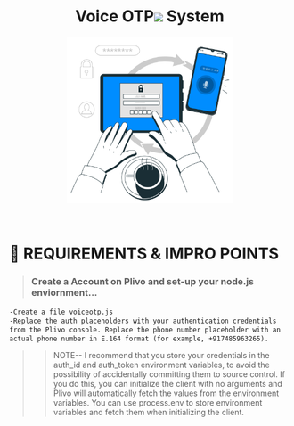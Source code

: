 <h1 align="center">Voice OTP<img src="https://media2.giphy.com/media/L3u0T2DZ3D55srukju/200w.webp?cid=ecf05e4751k017q7jl5zculuvev8lurnwzs32lfcjdxcns1h&rid=200w.webp&ct=s"width="55px"> System</h1>
<p align="center">
  <img src="https://raw.githubusercontent.com/divyanshojha99/PICBOX/5b147ac536961d7af6e940134298123fc24da964/two-factor-authentication-img.svg" height="300" breadth="400"/>
</p>

 
 <h1>🚀 REQUIREMENTS & IMPRO POINTS</h1>

> ### **Create a Account on Plivo and set-up your node.js enviornment...** 
    -Create a file voiceotp.js
    -Replace the auth placeholders with your authentication credentials from the Plivo console. Replace the phone number placeholder with an actual phone number in E.164 format (for example, +917485963265).

>>NOTE--
>>I recommend that you store your credentials in the auth_id and auth_token environment variables, to avoid the possibility of accidentally committing them to source control. If you do this, you can initialize the client with no arguments and Plivo will automatically fetch the values from the environment variables. You can use process.env to store environment variables and fetch them when initializing the client.

   
